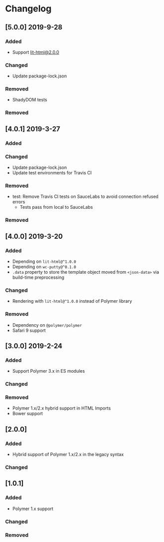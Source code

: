 # Changelog

## [5.0.0] 2019-9-28
### Added
- Support lit-html@2.0.0

### Changed
- Update package-lock.json

### Removed
- ShadyDOM tests

### Removed

## [4.0.1] 2019-3-27
### Added

### Changed
- Update package-lock.json
- Update test environments for Travis CI

### Removed
- test: Remove Travis CI tests on SauceLabs to avoid connection refused errors
  - Tests pass from local to SauceLabs

### Removed

## [4.0.0] 2019-3-20
### Added
- Depending on `lit-html@^1.0.0`
- Depending on `wc-putty@^0.1.0`
- `.data` property to store the template object moved from `<json-data>` via build-time preprocessing

### Changed
- Rendering with `lit-html@^1.0.0` instead of Polymer library

### Removed
- Dependency on `@polymer/polymer`
- Safari 9 support

## [3.0.0] 2019-2-24
### Added
- Support Polymer 3.x in ES modules

### Changed

### Removed
- Polymer 1.x/2.x hybrid support in HTML Imports
- Bower support

## [2.0.0]
### Added
- Hybrid support of Polymer 1.x/2.x in the legacy syntax

### Changed

## [1.0.1]
### Added
- Polymer 1.x support

### Changed

### Removed
